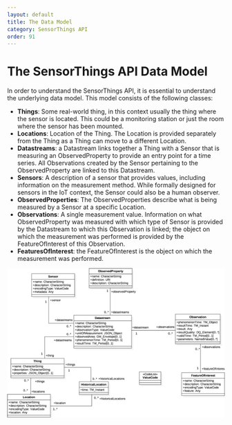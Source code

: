 ```yaml
---
layout: default
title: The Data Model
category: SensorThings API
order: 91
---
```


# The SensorThings API Data Model

In order to understand the SensorThings API, it is essential to understand the underlying data model. This model consists of the following classes:

* **Things**: Some real-world thing, in this context usually the thing where the sensor is located. This could be a monitoring station or just the room where the sensor has been mounted.
* **Locations**: Location of the Thing. The Location is provided separately from the Thing as a Thing can move to a different Location.
* **Datastreams**: a Datastream links together a Thing with a Sensor that is measuring an ObservedProperty to provide an entry point for a time series. All Observations created by the Sensor pertaining to the ObservedProperty are linked to this Datastream.
* **Sensors**: A description of a sensor that provides values, including information on the measurement method. While formally designed for sensors in the IoT context, the Sensor could also be a human observer.
* **ObservedProperties**: The ObservedProperties describe what is being measured by a Sensor at a specific Location.
* **Observations**: A single measurement value. Information on what ObservedProperty was measured with which type of Sensor is provided by the Datastream to which this Observation is linked; the object on which the measurement was performed is provided by the FeatureOfInterest of this Observation.
* **FeaturesOfInterest**: the FeatureOfInterest is the object on which the measurement was performed.

![SensorThings API Data Model](https://github.com/DataCoveEU/API4INSPIRE/raw/master/STA%20Documentation/DataModel.png)

